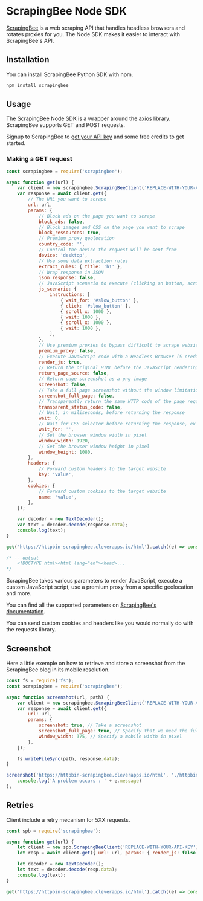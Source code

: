 # ScrapingBee Node SDK

[ScrapingBee](https://www.scrapingbee.com/) is a web scraping API that handles headless browsers and rotates proxies for you. The Node SDK makes it easier to interact with ScrapingBee's API.

## Installation

You can install ScrapingBee Python SDK with npm.

```bash
npm install scrapingbee
```

## Usage

The ScrapingBee Node SDK is a wrapper around the [axios](https://axios-http.com/docs/intro) library. ScrapingBee supports GET and POST requests.

Signup to ScrapingBee to [get your API key](https://app.scrapingbee.com/account/register) and some free credits to get started.

### Making a GET request

```javascript
const scrapingbee = require('scrapingbee');

async function get(url) {
    var client = new scrapingbee.ScrapingBeeClient('REPLACE-WITH-YOUR-API-KEY');
    var response = await client.get({
        // The URL you want to scrape
        url: url,
        params: {
            // Block ads on the page you want to scrape
            block_ads: false,
            // Block images and CSS on the page you want to scrape
            block_ressources: true,
            // Premium proxy geolocation
            country_code: '',
            // Control the device the request will be sent from
            device: 'desktop',
            // Use some data extraction rules
            extract_rules: { title: 'h1' },
            // Wrap response in JSON
            json_response: false,
            // JavaScript scenario to execute (clicking on button, scrolling ...)
            js_scenario: {
                instructions: [
                    { wait_for: '#slow_button' },
                    { click: '#slow_button' },
                    { scroll_x: 1000 },
                    { wait: 1000 },
                    { scroll_x: 1000 },
                    { wait: 1000 },
                ],
            },
            // Use premium proxies to bypass difficult to scrape websites (10-25 credits/request)
            premium_proxy: false,
            // Execute JavaScript code with a Headless Browser (5 credits/request)
            render_js: true,
            // Return the original HTML before the JavaScript rendering
            return_page_source: false,
            // Return page screenshot as a png image
            screenshot: false,
            // Take a full page screenshot without the window limitation
            screenshot_full_page: false,
            // Transparently return the same HTTP code of the page requested.
            transparent_status_code: false,
            // Wait, in miliseconds, before returning the response
            wait: 0,
            // Wait for CSS selector before returning the response, ex ".title"
            wait_for: '',
            // Set the browser window width in pixel
            window_width: 1920,
            // Set the browser window height in pixel
            window_height: 1080,
        },
        headers: {
            // Forward custom headers to the target website
            key: 'value',
        },
        cookies: {
            // Forward custom cookies to the target website
            name: 'value',
        },
    });

    var decoder = new TextDecoder();
    var text = decoder.decode(response.data);
    console.log(text);
}

get('https://httpbin-scrapingbee.cleverapps.io/html').catch((e) => console.log('A problem occurs : ' + e.message));

/* -- output
    <!DOCTYPE html><html lang="en"><head>...
*/
```

ScrapingBee takes various parameters to render JavaScript, execute a custom JavaScript script, use a premium proxy from a specific geolocation and more.

You can find all the supported parameters on [ScrapingBee's documentation](https://www.scrapingbee.com/documentation/).

You can send custom cookies and headers like you would normally do with the requests library.

## Screenshot

Here a little exemple on how to retrieve and store a screenshot from the ScrapingBee blog in its mobile resolution.

```javascript
const fs = require('fs');
const scrapingbee = require('scrapingbee');

async function screenshot(url, path) {
    var client = new scrapingbee.ScrapingBeeClient('REPLACE-WITH-YOUR-API-KEY');
    var response = await client.get({
        url: url,
        params: {
            screenshot: true, // Take a screenshot
            screenshot_full_page: true, // Specify that we need the full height
            window_width: 375, // Specify a mobile width in pixel
        },
    });

    fs.writeFileSync(path, response.data);
}

screenshot('https://httpbin-scrapingbee.cleverapps.io/html', './httpbin.png').catch((e) =>
    console.log('A problem occurs : ' + e.message)
);
```

## Retries

Client include a retry mecanism for 5XX requests.

```javascript
const spb = require('scrapingbee');

async function get(url) {
    let client = new spb.ScrapingBeeClient('REPLACE-WITH-YOUR-API-KEY');
    let resp = await client.get({ url: url, params: { render_js: false }, retries: 5 });

    let decoder = new TextDecoder();
    let text = decoder.decode(resp.data);
    console.log(text);
}

get('https://httpbin-scrapingbee.cleverapps.io/html').catch((e) => console.log('A problem occurs : ' + e.message));
```

